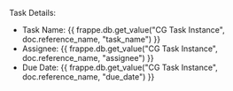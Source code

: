 <p>Task Details:</p>
<ul>
    <li>Task Name: {{ frappe.db.get_value("CG Task Instance", doc.reference_name, "task_name") }}</li>
    <li>Assignee: {{ frappe.db.get_value("CG Task Instance", doc.reference_name, "assignee") }}</li>
    <li>Due Date: {{ frappe.db.get_value("CG Task Instance", doc.reference_name, "due_date") }}</li>
</ul>
